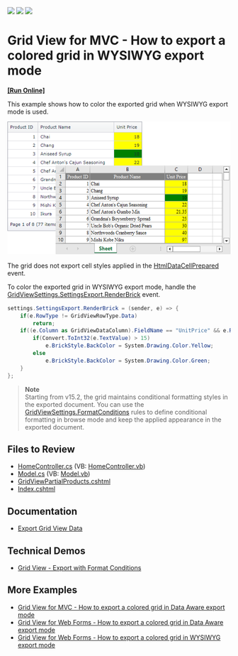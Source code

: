 <!-- default badges list -->
![](https://img.shields.io/endpoint?url=https://codecentral.devexpress.com/api/v1/VersionRange/128551496/14.2.11%2B)
[![](https://img.shields.io/badge/Open_in_DevExpress_Support_Center-FF7200?style=flat-square&logo=DevExpress&logoColor=white)](https://supportcenter.devexpress.com/ticket/details/T334596)
[![](https://img.shields.io/badge/📖_How_to_use_DevExpress_Examples-e9f6fc?style=flat-square)](https://docs.devexpress.com/GeneralInformation/403183)
<!-- default badges end -->

# Grid View for MVC - How to export a colored grid in WYSIWYG export mode
<!-- run online -->
**[[Run Online]](https://codecentral.devexpress.com/t334596/)**
<!-- run online end -->

This example shows how to color the exported grid when WYSIWYG export mode is used.

![Export colored grid](colored-export.png)

The grid does not export cell styles applied in the [HtmlDataCellPrepared](https://docs.devexpress.com/AspNetMvc/DevExpress.Web.Mvc.GridViewSettings.HtmlDataCellPrepared) event. 

To color the exported grid in WYSIWYG export mode, handle the [GridViewSettings.SettingsExport.RenderBrick](https://docs.devexpress.com/AspNetMvc/DevExpress.Web.Mvc.MVCxGridViewExportSettings.RenderBrick?p=netframework) event.

```cs
settings.SettingsExport.RenderBrick = (sender, e) => {
    if(e.RowType != GridViewRowType.Data)
        return;
    if((e.Column as GridViewDataColumn).FieldName == "UnitPrice" && e.RowType != GridViewRowType.Header) {
        if(Convert.ToInt32(e.TextValue) > 15)
            e.BrickStyle.BackColor = System.Drawing.Color.Yellow;
        else
            e.BrickStyle.BackColor = System.Drawing.Color.Green;
    }
};
```


> **Note**  
> Starting from v15.2, the grid maintains conditional formatting styles in the exported document. You can use the [GridViewSettings.FormatConditions](https://docs.devexpress.com/AspNetMvc/DevExpress.Web.Mvc.GridViewSettings-1.FormatConditions) rules to define conditional formatting in browse mode and keep the applied appearance in the exported document.

## Files to Review

* [HomeController.cs](./CS/Controllers/HomeController.cs#L54-L63) (VB: [HomeController.vb](./VB/Controllers/HomeController.vb))
* [Model.cs](./CS/Models/Model.cs) (VB: [Model.vb](./VB/Models/Model.vb))
* [GridViewPartialProducts.cshtml](./CS/Views/Home/GridViewPartialProducts.cshtml)
* [Index.cshtml](./CS/Views/Home/Index.cshtml)

## Documentation

* [Export Grid View Data](https://docs.devexpress.com/AspNet/3791/components/grid-view/concepts/export)

## Technical Demos

* [Grid View - Export with Format Conditions](https://demos.devexpress.com/MVCxGridViewDemos/Exporting/ExportWithFormatConditions)
## More Examples

* [Grid View for MVC - How to export a colored grid in Data Aware export mode](https://github.com/DevExpress-Examples/asp-net-mvc-grid-export-colored-grid-in-data-aware-mode)
* [Grid View for Web Forms - How to export a colored grid in Data Aware export mode](https://github.com/DevExpress-Examples/asp-net-web-forms-grid-export-colored-grid-in-data-aware-mode)
* [Grid View for Web Forms - How to export a colored grid in WYSIWYG export mode](https://github.com/DevExpress-Examples/asp-net-web-forms-grid-export-colored-grid-in-wysiwyg-mode)
